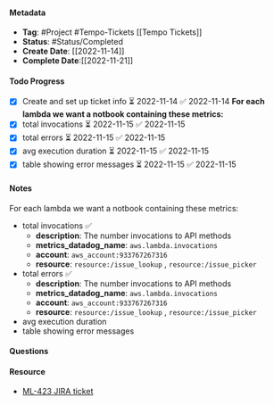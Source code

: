 #### Metadata
- **Tag**: #Project #Tempo-Tickets [[Tempo Tickets]]
- **Status**: #Status/Completed 
- **Create Date**: [[2022-11-14]]
- **Complete Date**:[[2022-11-21]]
#### Todo Progress
- [x] Create and set up ticket info ⏳ 2022-11-14 ✅ 2022-11-14
**For each lambda we want a notbook containing these metrics:**  
- [x] total invocations ⏳ 2022-11-15 ✅ 2022-11-15
- [x] total errors ⏳ 2022-11-15 ✅ 2022-11-15
- [x] avg execution duration ⏳ 2022-11-15 ✅ 2022-11-15
- [x] table showing error messages ⏳ 2022-11-15 ✅ 2022-11-15
#### Notes
For each lambda we want a notbook containing these metrics:  
- total invocations ✅
	- **description**: The number invocations to API methods
	- **metrics_datadog_name**: `aws.lambda.invocations`
	- **account**: `aws_account:933767267316`
	- **resource**: `resource:/issue_lookup` , `resource:/issue_picker`
- total errors ✅
	- **description**: The number invocations to API methods
	- **metrics_datadog_name**: `aws.lambda.invocations`
	- **account**: `aws_account:933767267316`
	- **resource**: `resource:/issue_lookup` , `resource:/issue_picker`
- avg execution duration  
- table showing error messages
#### Questions

#### Resource
- [ML-423 JIRA ticket](https://tempo-io.atlassian.net/browse/ML-423)

